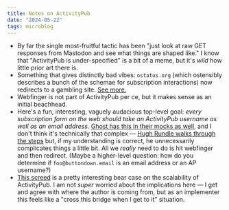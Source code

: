 ```yaml
---
title: Notes on ActivityPub
date: "2024-05-22"
tags: microblog
---
```


- By far the single most-fruitful tactic has been "just look at raw GET responses from Mastodon and see what things are shaped like." I know that "ActivityPub is under-specified" is a bit of a meme, but it's _wild_ how little prior art there is.
- Something that gives distinctly bad vibes: `ostatus.org` (which ostensibly describes a bunch of the schemae for subscription interactions) now redirects to a gambling site. [See more.](https://socialhub.activitypub.rocks/t/change-ostatus-uri-in-webfinger-rel-property-pointing-to-squatted-domain/2425)
- Webfinger is not part of ActivityPub per ce, but it makes sense as an initial beachhead.
- Here's a fun, interesting, vaguely audacious top-level goal: _every subscription form on the web should take an ActivityPub username as well as an email address_. [Ghost has this in their mocks as well](https://activitypub.ghost.org/), and I don't think it's technically that complex — [Hugh Rundle walks through the steps](https://www.hughrundle.net/how-to-implement-remote-following-for-your-activitypub-project/) but, if my understanding is correct, he unnecessarily complicates things a little bit. All we _really_ need to do is hit webfinger and then redirect. (Maybe a higher-level question: how do you determine if `foo@buttondown.email` is an email address or an AP username?)
- [This screed](https://gist.github.com/jdarcy/60107fe4e653819138396257df302eef) is a pretty interesting bear case on the scalability of ActivityPub. I am not _super_ worried about the implications here — I get and agree with where the author is coming from, but as an implementer this feels like a "cross this bridge when I get to it" situation.
